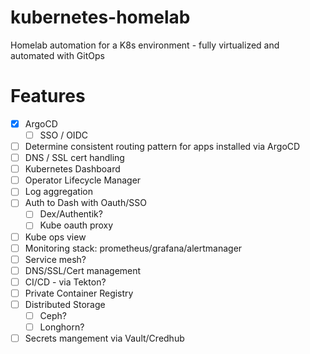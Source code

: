 # kubernetes-homelab
Homelab automation for a K8s environment - fully virtualized and automated with GitOps



# Features
- [x] ArgoCD 
  - [ ] SSO / OIDC
- [ ] Determine consistent routing pattern for apps installed via ArgoCD
- [ ] DNS / SSL cert handling
- [ ] Kubernetes Dashboard
- [ ] Operator Lifecycle Manager
- [ ] Log aggregation
- [ ] Auth to Dash with Oauth/SSO
  - [ ] Dex/Authentik?
  - [ ] Kube oauth proxy
- [ ] Kube ops view
- [ ] Monitoring stack: prometheus/grafana/alertmanager
- [ ] Service mesh? 
- [ ] DNS/SSL/Cert management
- [ ] CI/CD - via Tekton?
- [ ] Private Container Registry
- [ ] Distributed Storage
  - [ ] Ceph?
  - [ ] Longhorn?
- [ ] Secrets mangement via Vault/Credhub
